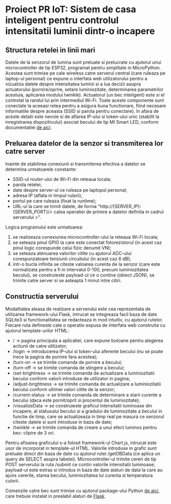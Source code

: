# Proiect PR IoT: Sistem de casa inteligent pentru controlul intensitatii luminii dintr-o incapere

## Structura retelei in linii mari

Datele de la senzorul de lumina sunt preluate si prelucrate cu ajutorul unui microcontroller de tip ESP32, programat pentru simplitate in MicroPython. Acestea
sunt trimise pe cale wireless catre serverul central (care ruleaza pe laptop-ul personal) ce expune o interfata web utilizatorului pentru a vizualiza
datele despre intensitatea luminii si a lua decizii asupra actuatorului (pornire/oprire, setare luminiozitate, determinarea parametrilor acestuia, aplicarea
modului twinkle). Actuatorul (un bec inteligent) este si el controlat la randul lui prin intermediul Wi-Fi. Toate aceste componente sunt conectate la aceeasi
retea pentru a asigura buna functionare, fiind necesare informatiile despre aceasta (SSID si parola pentru conectare). In afara de aceste detalii este nevoie
si de aflarea IP-ului si token-ului unic (stabilit la inregistrarea dispozitivului) asociat becului de tip MI Smart LED, conform documentatiei [de aici](https://github.com/Squachen/micloud/).

## Preluarea datelor de la senzor si transmiterea lor catre server

Inainte de stabilirea conexiunii si transmiterea efectiva a datelor se determina urmatoarele constante:
- SSID-ul router-ului de Wi-Fi din reteaua locala;
- parola retelei;
- date despre server-ul ce ruleaza pe laptopul personal;
- adresa IP (aflata in timpul rularii);
- portul pe care ruleaza (fixat la runtime);
- URL-ul la care se trimit datele, de forma "http://{SERVER_IP}:{SERVER_PORT}/< calea operatiei de primire a datelor definita in cadrul serverului >".

Logica programului este urmatoarea:
1. se realizeaza conexiunea microcontroller-ului la reteaua Wi-Fi locala;
2. se seteaza pinul GPIO la care este conectat fotorezistorul (in acest caz pinul logic corespunde celui fizic denumit VN);
3. se seteaza atenuarea valorilor citite cu ajutorul ADC-ului corespunzatoare tensiunii circuitului (in acest caz 6 dB);
4. intr-o bucla infinita se citeste valoarea curenta de la senzor (care este normalizata pentru a fi in intervalul 0-100, precum luminiozitatea becului), se construieste payload-ul ce o contine (obiect JSON), se trimite catre server si se asteapta 1 minut intre citiri.

## Constructia serverului
Modalitatea aleasa de realizare a serverului este cea reprezentata de utilizarea framework-ului Flask, intrucat se integreaza facil baza de date SQLite3 si functionalitatea se redacteaza in mod intuitiv, cu ajutorul rutelor. Fiecare ruta defineste cate o operatie expusa de interfata web construita cu ajutorul template-urilor HTML:
- / -> pagina principala a aplicatiei, care expune butoane pentru alegerea actiunii de catre utilizator;
- /login -> introducerea IP-ului si token-ului aferente becului (nu se poate trece la pagina de pornire fara acestea);
- /turn-on -> se trimite comanda de pornire a becului;
- /turn-off -> se trimite comanda de stingere a becului;
- /set-brightness -> se trimite comanda de actualizare a luminiozitatii becului conform valorii introduse de utilizator in pagina;
- /adjust-brightness -> se trimite comanda de actualizare a luminiozitatii becului conform ultimei valori citite de la senzor;
- /current-status -> se trimite comanda de determinare a starii curente a becului (daca este pornit/oprit si procentul de luminiozitate);
- /visualizeData -> se construieste graficul intensitatii luminoase din incapere, al statusului becului si a gradului de luminiozitate a becului in functie de timp, care se actualizeaza in timp real pe masura ce senzorul citeste datele si sunt introduse in baza de date;
- /twinkle -> se trimite comanda de creare a unui efect luminos pentru bec: clipire de 3 ori.

Pentru afisarea graficului s-a folosit framework-ul Chart.js, intrucat este usor de incorporat in template-ul HTML. Valorile introduse in grafic sunt preluate direct din baza de date cu ajutorul rutei /getDBData (ce aplica un query de SELECT asupra tabelei). Microcontroller-ul trimite cereri de tip POST serverului la ruta /submit ce contin valorile intensitatii luminoase; payload-ul este extras si introdus in baza de date alaturi de data la care
au ajuns cererile, starea becului, luminiozitatea lui curenta si temperatura culorii.

Comenzile catre bec sunt trimise cu ajutorul package-ului Python [de aici](https://github.com/rytilahti/python-miio), care trebuie instalat in prealabil alaturi de [Flask](https://pypi.org/project/Flask/).
